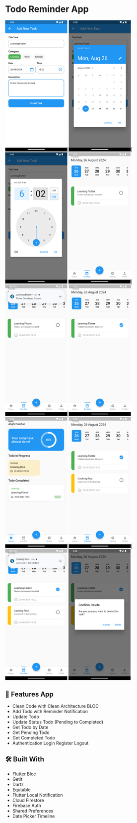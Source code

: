 # Todo Reminder App

<img src="screenshots/ss_1.png" width=200/>|<img src="screenshots/ss_2.png" width=200/>|<img src="screenshots/ss_3.png" width=200/>
<img src="screenshots/ss_4.png" width=200/>|<img src="screenshots/ss_5.png" width=200/>|<img src="screenshots/ss_6.png" width=200/>
<img src="screenshots/ss_7.png" width=200/>|<img src="screenshots/ss_8.png" width=200/>|<img src="screenshots/ss_9.png" width=200/>
<img src="screenshots/ss_10.png" width=200/>

## :tada: Features App
- Clean Code with Clean Architecture BLOC
- Add Todo with Reminder Notification
- Update Todo
- Update Status Todo (Pending to Completed)
- Get Todo by Date
- Get Pending Todo
- Get Completed Todo
- Authentication Login Register Logout

## :hammer_and_wrench: Built With
- Flutter Bloc
- Getit
- Dartz
- Equtable
- Flutter Local Notification
- Cloud Firestore
- Firebase Auth
- Shared Preferences
- Date Picker Timeline

